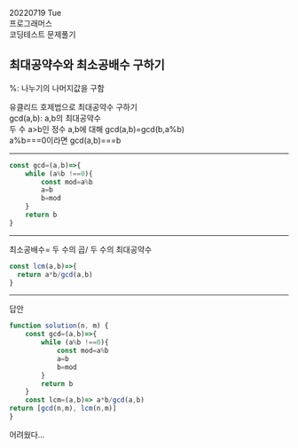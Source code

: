 20220719 Tue   
프로그래머스   
코딩테스트 문제풀기   

최대공약수와 최소공배수 구하기
---
%: 나누기의 나머지값을 구함   

유클리드 호제법으로 최대공약수 구하기   
gcd(a,b): a,b의 최대공약수   
두 수 a>b인 정수 a,b에 대해 gcd(a,b)=gcd(b,a%b)   
a%b===0이라면 gcd(a,b)===b   

---
```jsx
const gcd=(a,b)=>{
    while (a%b !==0){
        const mod=a%b
        a=b
        b=mod
    }
    return b  
}
```
---
최소공배수= 두 수의 곱/ 두 수의 최대공약수
```jsx
const lcm(a,b)=>{
  return a*b/gcd(a,b)
}
```
---
답안
```jsx
function solution(n, m) { 
    const gcd=(a,b)=>{
        while (a%b !==0){
            const mod=a%b
            a=b
            b=mod
        }
        return b  
    }
    const lcm=(a,b)=> a*b/gcd(a,b)
return [gcd(n,m), lcm(n,m)]
}
```
어려웠다...
